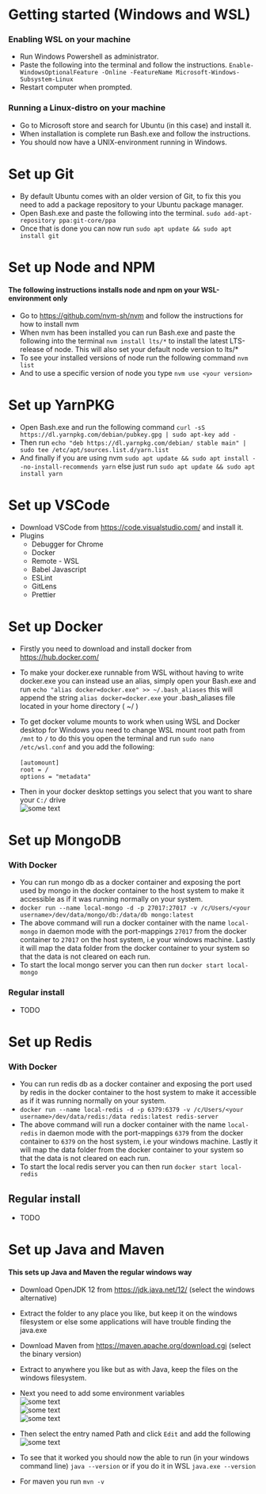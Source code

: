 # Getting started (Windows and WSL)

### Enabling WSL on your machine

- Run Windows Powershell as administrator.
- Paste the following into the terminal and follow the instructions. `Enable-WindowsOptionalFeature -Online -FeatureName Microsoft-Windows-Subsystem-Linux`
- Restart computer when prompted.

### Running a Linux-distro on your machine

- Go to Microsoft store and search for Ubuntu (in this case) and install it.
- When installation is complete run Bash.exe and follow the instructions.
- You should now have a UNIX-environment running in Windows.

# Set up Git

- By default Ubuntu comes with an older version of Git, to fix this you need to add a package repository to your Ubuntu package manager.
- Open Bash.exe and paste the following into the terminal. `sudo add-apt-repository ppa:git-core/ppa`
- Once that is done you can now run `sudo apt update && sudo apt install git`

# Set up Node and NPM

#### The following instructions installs node and npm on your WSL-environment only

- Go to https://github.com/nvm-sh/nvm and follow the instructions for how to install nvm
- When nvm has been installed you can run Bash.exe and paste the following into the terminal `nvm install lts/*` to install the latest LTS-release of node. This will also set your default node version to lts/\*
- To see your installed versions of node run the following command `nvm list`
- And to use a specific version of node you type `nvm use <your version>`

# Set up YarnPKG

- Open Bash.exe and run the following command `curl -sS https://dl.yarnpkg.com/debian/pubkey.gpg | sudo apt-key add -`
- Then run `echo "deb https://dl.yarnpkg.com/debian/ stable main" | sudo tee /etc/apt/sources.list.d/yarn.list`
- And finally if you are using nvm `sudo apt update && sudo apt install --no-install-recommends yarn` else just run `sudo apt update && sudo apt install yarn`

# Set up VSCode

- Download VSCode from https://code.visualstudio.com/ and install it.
- Plugins
  - Debugger for Chrome
  - Docker
  - Remote - WSL
  - Babel Javascript
  - ESLint
  - GitLens
  - Prettier

# Set up Docker

- Firstly you need to download and install docker from https://hub.docker.com/
- To make your docker.exe runnable from WSL without having to write docker.exe you can instead use an alias, simply open your Bash.exe and run `echo "alias docker=docker.exe" >> ~/.bash_aliases` this will append the string `alias docker=docker.exe` your .bash_aliases file located in your home directory ( ~/ )
- To get docker volume mounts to work when using WSL and Docker desktop for Windows you need to change WSL mount root path from `/mnt` to `/` to do this you open the terminal and run `sudo nano /etc/wsl.conf` and you add the following: \
  \
  `[automount]` \
  `root = /` \
  `options = "metadata"`

- Then in your docker desktop settings you select that you want to share your `C:/` drive \
  ![some text](assets/docker.png)

# Set up MongoDB

### With Docker

- You can run mongo db as a docker container and exposing the port used by mongo in the docker container to the host system to make it accessible as if it was running normally on your system.
- `docker run --name local-mongo -d -p 27017:27017 -v /c/Users/<your username>/dev/data/mongo/db:/data/db mongo:latest`
- The above command will run a docker container with the name `local-mongo` in daemon mode with the port-mappings `27017` from the docker container to `27017` on the host system, i.e your windows machine. Lastly it will map the data folder from the docker container to your system so that the data is not cleared on each run.
- To start the local mongo server you can then run `docker start local-mongo`

### Regular install

- TODO

# Set up Redis

### With Docker

- You can run redis db as a docker container and exposing the port used by redis in the docker container to the host system to make it accessible as if it was running normally on your system.
- `docker run --name local-redis -d -p 6379:6379 -v /c/Users/<your username>/dev/data/redis:/data redis:latest redis-server`
- The above command will run a docker container with the name `local-redis` in daemon mode with the port-mappings `6379` from the docker container to `6379` on the host system, i.e your windows machine. Lastly it will map the data folder from the docker container to your system so that the data is not cleared on each run.
- To start the local redis server you can then run `docker start local-redis`

## Regular install

- TODO

# Set up Java and Maven

#### This sets up Java and Maven the regular windows way

- Download OpenJDK 12 from https://jdk.java.net/12/ (select the windows alternative)
- Extract the folder to any place you like, but keep it on the windows filesystem or else some applications will have trouble finding the java.exe
- Download Maven from https://maven.apache.org/download.cgi (select the binary version)
- Extract to anywhere you like but as with Java, keep the files on the windows filesystem.

- Next you need to add some environment variables \
  ![some text](assets/envs1.png) \
  ![some text](assets/envs2.png) \
  ![some text](assets/envs3.png)
- Then select the entry named Path and click `Edit` and add the following
  ![some text](assets/envs4.png)

- To see that it worked you should now the able to run (in your windows command line) `java --version` or if you do it in WSL `java.exe --version`
- For maven you run `mvn -v`
